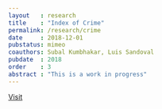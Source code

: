 ```yaml
---
layout   : research
title    : "Index of Crime"
permalink: /research/crime
date     : 2018-12-01
pubstatus: mimeo
coauthors: Subal Kumbhakar, Luis Sandoval
pubdate  : 2018
order    : 3
abstract : "This is a work in progress"
---
```


[Visit](luischanci.github.io/chks)
